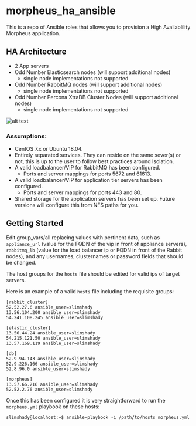# morpheus_ha_ansible

This is a repo of Ansible roles that allows you to provision a High Availablility Morpheus application.

## HA Architecture

* 2 App servers
* Odd Number Elasticsearch nodes (will support additional nodes)
  * single node implementations not supported
* Odd Number RabbitMQ nodes (will support additional nodes)
  * single node implementations not supported
* Odd Number Percona XtraDB Cluster Nodes (will support additional nodes)
  * single node implementations not supported

![alt text](https://github.com/tadamhicks/morpheus_ha_ansible/blob/master/HA.jpg "Morpheus HA Architecture Example")

### Assumptions:

* CentOS 7.x or Ubuntu 18.04.
* Entirely separated services.  They can reside on the same sever(s) or not, this is up to the user to follow best practices around Isolation.
* A valid loadbalancer/VIP for RabbitMQ has been configured.
  * Ports and server mappings for ports 5672 and 61613.
* A valid loadbalancer/VIP for application tier servers has been configured.
  * Ports and server mappings for ports 443 and 80.
* Shared storage for the application servers has been set up.  Future versions will configure this from NFS paths for you.

## Getting Started

Edit group_vars/all replacing values with pertinent data, such as `appliance_url` (value for the FQDN of the vip in front of appliance servers), `rabbitmq_lb` (value for the load balancer ip or FQDN in front of the Rabbit nodes), and any usernames, clusternames or password fields that should be changed.

The host groups for the `hosts` file should be edited for valid ips of target servers.

Here is an example of a valid `hosts` file including the requisite groups:
```
[rabbit_cluster]
52.52.27.6 ansible_user=slimshady
13.56.104.200 ansible_user=slimshady
54.241.108.245 ansible_user=slimshady

[elastic_cluster]
13.56.44.24 ansible_user=slimshady
54.215.121.50 ansible_user=slimshady
13.57.169.119 ansible_user=slimshady

[db]	
52.9.94.143 ansible_user=slimshady
52.9.226.166 ansible_user=slimshady
52.8.96.0 ansible_user=slimshady

[morpheus]
13.57.66.216 ansible_user=slimshady
52.52.2.76 ansible_user=slimshady
```

Once this has been configured it is very straightforward to run the `morpheus.yml` playbook on these hosts:
```
slimshady@localhost:~$ ansible-playbook -i /path/to/hosts morpheus.yml
```